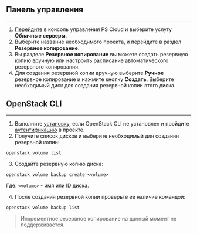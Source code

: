 ## Панель управления
---
1. [Перейдите](https://console.ps.kz/) в консоль управления PS Cloud и выберите услугу **Облачные серверы**.
2. Выберите название необходимого проекта, и перейдите в раздел **Резервное копирование**.
3. Вы разделе **Резервное копирование** вы можете создать резервную копию вручную или настроить расписание автоматического резервного копирования.
4. Для создания резервной копии вручную выберите **Ручное** резервное копирование и нажмите кнопку **Создать**. Выберите необходимый диск для создания резервной копии этого диска.

## OpenStack CLI
---
1. Выполните [установку](https://console.ps.kz/), если OpenStack CLI не установлен и пройдите [аутентификацию](https://console.ps.kz/) в проекте.
2. Получите список дисков и выберите необходимый для создания резервной копии:

```
openstack volume list
```

3. Создайте резервную копию диска:

```
openstack volume backup create <volume>
```

Где: `<volume>` - имя или ID диска.

4. После создания резервной копии проверьте ее наличие командой:

```
openstack volume backup list
```

> Инкрементное резервное копирование на данный момент не поддерживается. 
